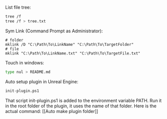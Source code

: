 List file tree:
```bash
tree /f
tree /f > tree.txt
```

Sym Link (Command Prompt as Administrator):
```shell
# folder
mklink /D "C:\Path\To\LinkName" "C:\Path\To\TargetFolder"
# file
mklink "C:\Path\To\LinkName.txt" "C:\Path\To\TargetFile.txt"
```

Touch in windows:
```bash
type nul > README.md
```

Auto setup plugin in Unreal Engine:
```bash
init-plugin.ps1
```
That script init-plugin.ps1 is added to the environment variable PATH.
Run it in the root folder of the plugin, it uses the name of that folder.
Here is the actual command: [[Auto make plugin folder]]
